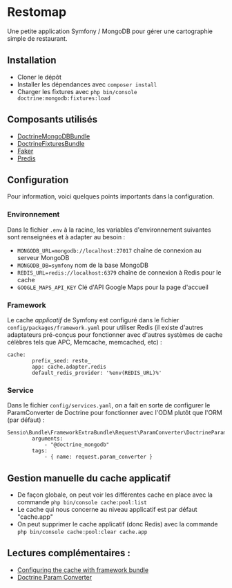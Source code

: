 # Restomap

Une petite application Symfony / MongoDB pour gérer une cartographie simple de restaurant.

## Installation

- Cloner le dépôt
- Installer les dépendances avec ``composer install``
- Charger les fixtures avec ``php bin/console doctrine:mongodb:fixtures:load``

## Composants utilisés
- [DoctrineMongoDBBundle](https://symfony.com/doc/current/bundles/DoctrineMongoDBBundle/index.html)
- [DoctrineFixturesBundle](https://symfony.com/doc/current/bundles/DoctrineFixturesBundle/index.html)
- [Faker](https://github.com/fzaninotto/Faker)
- [Predis](https://github.com/nrk/predis)

## Configuration

Pour information, voici quelques points importants dans la configuration.

### Environnement 

Dans le fichier ``.env`` à la racine, les variables d'environnement suivantes sont renseignées et à adapter au besoin :
- `MONGODB_URL=mongodb://localhost:27017` chaîne de connexion au serveur MongoDB
- `MONGODB_DB=symfony` nom de la base MongoDB
- `REDIS_URL=redis://localhost:6379` chaîne de connexion à Redis pour le cache
- `GOOGLE_MAPS_API_KEY` Clé d'API Google Maps pour la page d'accueil

### Framework

Le cache *applicatif* de Symfony est configuré dans le fichier ``config/packages/framework.yaml`` pour utiliser Redis (il existe d'autres adaptateurs pré-conçus pour fonctionner avec d'autres systèmes de cache célèbres tels que APC, Memcache, memcached, etc) :

```
cache:
        prefix_seed: resto_
        app: cache.adapter.redis
        default_redis_provider: '%env(REDIS_URL)%'
```

### Service

Dans le fichier ``config/services.yaml``, on a fait en sorte de configurer le ParamConverter de Doctrine pour fonctionner avec l'ODM plutôt que l'ORM (par défaut) :

```
Sensio\Bundle\FrameworkExtraBundle\Request\ParamConverter\DoctrineParamConverter:
        arguments:
            - "@doctrine_mongodb"
        tags:
            - { name: request.param_converter }
```

## Gestion manuelle du cache applicatif

- De façon globale, on peut voir les différentes cache en place avec la commande ``php bin/console cache:pool:list``
- Le cache qui nous concerne au niveau applicatif est par défaut "cache.app"
- On peut supprimer le cache applicatif (donc Redis) avec la commande ``php bin/console cache:pool:clear cache.app``

## Lectures complémentaires :

- [Configuring the cache with framework bundle](https://symfony.com/doc/current/cache.html#configuring-cache-with-frameworkbundle)
- [Doctrine Param Converter](https://symfony.com/doc/current/bundles/SensioFrameworkExtraBundle/annotations/converters.html#doctrine-converter)
